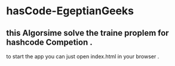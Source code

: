 # hasCode-EgeptianGeeks
## this  Algorsime  solve the  traine proplem for hashcode  Competion . 
to start the app you can just open  index.html  in your browser .  
